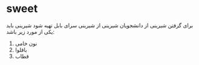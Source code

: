# sweet
برای گرفتن شیرینی از دانشجویان
شیرینی از شیرینی سرای بابل تهیه شود
شیرینی باید یکی از مورد زیر باشد:
1) نون خامی
2) باقلوا
3) قطاب

